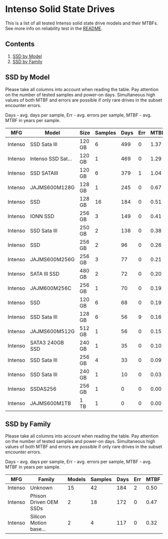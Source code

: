 Intenso Solid State Drives
==========================

This is a list of all tested Intenso solid state drive models and their MTBFs. See
more info on reliability test in the [README](https://github.com/bsdhw/SMART).

Contents
--------

1. [ SSD by Model  ](#ssd-by-model)
2. [ SSD by Family ](#ssd-by-family)

SSD by Model
------------

Please take all columns into account when reading the table. Pay attention on the
number of tested samples and power-on days. Simultaneous high values of both MTBF
and errors are possible if only rare drives in the subset encounter errors.

Days - avg. days per sample,
Err  - avg. errors per sample,
MTBF - avg. MTBF in years per sample.

| MFG       | Model              | Size   | Samples | Days  | Err   | MTBF |
|-----------|--------------------|--------|---------|-------|-------|------|
| Intenso   | SSD Sata III       | 120 GB | 6       | 499   | 0     | 1.37   |
| Intenso   | lntenso SSD Sat... | 120 GB | 1       | 469   | 0     | 1.29   |
| Intenso   | SSD SATAIII        | 120 GB | 6       | 379   | 1     | 1.04   |
| Intenso   | JAJMS600M128G      | 128 GB | 1       | 245   | 0     | 0.67   |
| Intenso   | SSD                | 128 GB | 16      | 184   | 0     | 0.51   |
| Intenso   | IONN SSD           | 256 GB | 3       | 149   | 0     | 0.41   |
| Intenso   | SSD Sata III       | 250 GB | 2       | 138   | 0     | 0.38   |
| Intenso   | SSD                | 256 GB | 2       | 96    | 0     | 0.26   |
| Intenso   | JAJMS600M256G      | 256 GB | 3       | 77    | 0     | 0.21   |
| Intenso   | SATA III SSD       | 480 GB | 2       | 72    | 0     | 0.20   |
| Intenso   | JAJM600M256C       | 256 GB | 1       | 70    | 0     | 0.19   |
| Intenso   | SSD                | 120 GB | 6       | 68    | 0     | 0.19   |
| Intenso   | SSD Sata III       | 128 GB | 6       | 56    | 9     | 0.16   |
| Intenso   | JAJMS600M512G      | 512 GB | 1       | 56    | 0     | 0.15   |
| Intenso   | SATA3 240GB SSD    | 240 GB | 1       | 35    | 0     | 0.10   |
| Intenso   | SSD Sata III       | 256 GB | 4       | 33    | 0     | 0.09   |
| Intenso   | SSD Sata III       | 240 GB | 1       | 10    | 0     | 0.03   |
| Intenso   | SSDAS256           | 256 GB | 1       | 0     | 0     | 0.00   |
| Intenso   | JAJMS600M1TB       | 1 TB   | 1       | 0     | 0     | 0.00   |

SSD by Family
-------------

Please take all columns into account when reading the table. Pay attention on the
number of tested samples and power-on days. Simultaneous high values of both MTBF
and errors are possible if only rare drives in the subset encounter errors.

Days - avg. days per sample,
Err  - avg. errors per sample,
MTBF - avg. MTBF in years per sample.

| MFG       | Family                 | Models | Samples | Days  | Err   | MTBF |
|-----------|------------------------|--------|---------|-------|-------|------|
| Intenso   | Unknown                | 15     | 42      | 184   | 2     | 0.50   |
| Intenso   | Phison Driven OEM SSDs | 2      | 18      | 172   | 0     | 0.47   |
| Intenso   | Silicon Motion base... | 2      | 4       | 117   | 0     | 0.32   |
